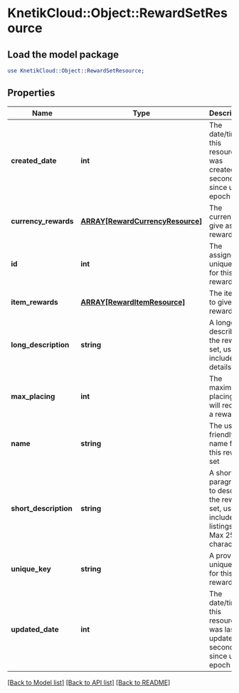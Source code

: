 # KnetikCloud::Object::RewardSetResource

## Load the model package
```perl
use KnetikCloud::Object::RewardSetResource;
```

## Properties
Name | Type | Description | Notes
------------ | ------------- | ------------- | -------------
**created_date** | **int** | The date/time this resource was created in seconds since unix epoch | [optional] 
**currency_rewards** | [**ARRAY[RewardCurrencyResource]**](RewardCurrencyResource.md) | The currency to give as rewards | [optional] 
**id** | **int** | The assigned unique ID for this reward set | [optional] 
**item_rewards** | [**ARRAY[RewardItemResource]**](RewardItemResource.md) | The items to give as rewards | [optional] 
**long_description** | **string** | A longer describe the reward set, usually included in details | [optional] 
**max_placing** | **int** | The maximum placing that will receive a reward | [optional] 
**name** | **string** | The user friendly name for this reward set | 
**short_description** | **string** | A short paragraph to describe the reward set, usually included in listings.  Max 255 characters | [optional] 
**unique_key** | **string** | A provided unique key for this reward set | [optional] 
**updated_date** | **int** | The date/time this resource was last updated in seconds since unix epoch | [optional] 

[[Back to Model list]](../README.md#documentation-for-models) [[Back to API list]](../README.md#documentation-for-api-endpoints) [[Back to README]](../README.md)


